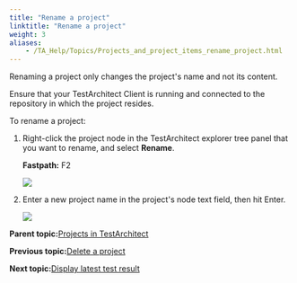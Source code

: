 ```yaml
--- 
title: "Rename a project"
linktitle: "Rename a project"
weight: 3
aliases: 
    - /TA_Help/Topics/Projects_and_project_items_rename_project.html
---
```


Renaming a project only changes the project's name and not its content.

Ensure that your TestArchitect Client is running and connected to the repository in which the project resides.

To rename a project:

1.  Right-click the project node in the TestArchitect explorer tree panel that you want to rename, and select **Rename**.

    **Fastpath:** F2

    ![](/images//Images/Projects_rename_project.png)

2.  Enter a new project name in the project's node text field, then hit Enter.

    ![](/images//Images/Projects_rename_project_text.png)


**Parent topic:**[Projects in TestArchitect](/TA_Help/Topics/Projects_def.html)

**Previous topic:**[Delete a project](/TA_Help/Topics/Projects_and_project_items_delete_project.html)

**Next topic:**[Display latest test result](/TA_Help/Topics/Projects_and_project_items_display_latest_test_result.html)

